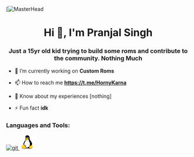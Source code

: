 [![MasterHead](https://camo.githubusercontent.com/63371d36886ee658f5a97401f393e1ab1684b2fd3de674b8f5efc7d410b2a3d0/68747470733a2f2f6d656469612e67697068792e636f6d2f6d656469612f57556c706c634d704f43456d5447427442572f67697068792e676966)
<h1 align="center">Hi 👋, I'm Pranjal Singh</h1>
<h3 align="center">Just a 15yr old kid trying to build some roms and contribute to the community. Nothing Much</h3>

- 🔭 I’m currently working on **Custom Roms**

- 📫 How to reach me **https://t.me/HornyKarna**

- 📄 Know about my experiences [nothing]

- ⚡ Fun fact **idk**

<h3 align="left">Languages and Tools:</h3>
<p align="left"> <a href="https://git-scm.com/" target="_blank" rel="noreferrer"> <img src="https://www.vectorlogo.zone/logos/git-scm/git-scm-icon.svg" alt="git" width="40" height="40"/> </a> <a href="https://www.linux.org/" target="_blank" rel="noreferrer"> <img src="https://raw.githubusercontent.com/devicons/devicon/master/icons/linux/linux-original.svg" alt="linux" width="40" height="40"/> </a> </p>
